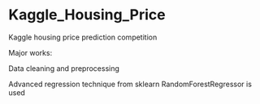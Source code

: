 # Kaggle_Housing_Price
Kaggle housing price prediction competition

Major works:

Data cleaning and preprocessing

Advanced regression technique from sklearn RandomForestRegressor is used
